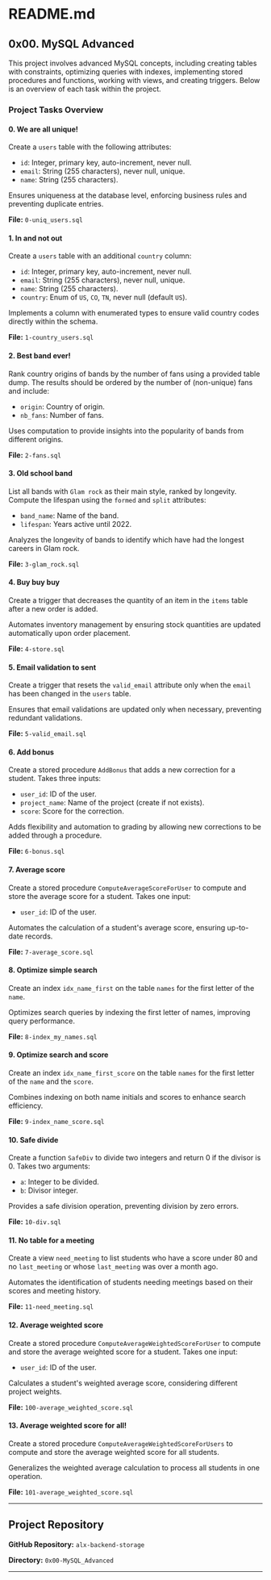 # README.md

## 0x00. MySQL Advanced

This project involves advanced MySQL concepts, including creating tables with constraints, optimizing queries with indexes, implementing stored procedures and functions, working with views, and creating triggers. Below is an overview of each task within the project.

### Project Tasks Overview

#### 0. We are all unique!
Create a `users` table with the following attributes:
- `id`: Integer, primary key, auto-increment, never null.
- `email`: String (255 characters), never null, unique.
- `name`: String (255 characters).

Ensures uniqueness at the database level, enforcing business rules and preventing duplicate entries.

**File:** `0-uniq_users.sql`

#### 1. In and not out
Create a `users` table with an additional `country` column:
- `id`: Integer, primary key, auto-increment, never null.
- `email`: String (255 characters), never null, unique.
- `name`: String (255 characters).
- `country`: Enum of `US`, `CO`, `TN`, never null (default `US`).

Implements a column with enumerated types to ensure valid country codes directly within the schema.

**File:** `1-country_users.sql`

#### 2. Best band ever!
Rank country origins of bands by the number of fans using a provided table dump. The results should be ordered by the number of (non-unique) fans and include:
- `origin`: Country of origin.
- `nb_fans`: Number of fans.

Uses computation to provide insights into the popularity of bands from different origins.

**File:** `2-fans.sql`

#### 3. Old school band
List all bands with `Glam rock` as their main style, ranked by longevity. Compute the lifespan using the `formed` and `split` attributes:
- `band_name`: Name of the band.
- `lifespan`: Years active until 2022.

Analyzes the longevity of bands to identify which have had the longest careers in Glam rock.

**File:** `3-glam_rock.sql`

#### 4. Buy buy buy
Create a trigger that decreases the quantity of an item in the `items` table after a new order is added. 

Automates inventory management by ensuring stock quantities are updated automatically upon order placement.

**File:** `4-store.sql`

#### 5. Email validation to sent
Create a trigger that resets the `valid_email` attribute only when the `email` has been changed in the `users` table.

Ensures that email validations are updated only when necessary, preventing redundant validations.

**File:** `5-valid_email.sql`

#### 6. Add bonus
Create a stored procedure `AddBonus` that adds a new correction for a student. Takes three inputs:
- `user_id`: ID of the user.
- `project_name`: Name of the project (create if not exists).
- `score`: Score for the correction.

Adds flexibility and automation to grading by allowing new corrections to be added through a procedure.

**File:** `6-bonus.sql`

#### 7. Average score
Create a stored procedure `ComputeAverageScoreForUser` to compute and store the average score for a student. Takes one input:
- `user_id`: ID of the user.

Automates the calculation of a student's average score, ensuring up-to-date records.

**File:** `7-average_score.sql`

#### 8. Optimize simple search
Create an index `idx_name_first` on the table `names` for the first letter of the `name`.

Optimizes search queries by indexing the first letter of names, improving query performance.

**File:** `8-index_my_names.sql`

#### 9. Optimize search and score
Create an index `idx_name_first_score` on the table `names` for the first letter of the `name` and the `score`.

Combines indexing on both name initials and scores to enhance search efficiency.

**File:** `9-index_name_score.sql`

#### 10. Safe divide
Create a function `SafeDiv` to divide two integers and return 0 if the divisor is 0. Takes two arguments:
- `a`: Integer to be divided.
- `b`: Divisor integer.

Provides a safe division operation, preventing division by zero errors.

**File:** `10-div.sql`

#### 11. No table for a meeting
Create a view `need_meeting` to list students who have a score under 80 and no `last_meeting` or whose `last_meeting` was over a month ago.

Automates the identification of students needing meetings based on their scores and meeting history.

**File:** `11-need_meeting.sql`

#### 12. Average weighted score
Create a stored procedure `ComputeAverageWeightedScoreForUser` to compute and store the average weighted score for a student. Takes one input:
- `user_id`: ID of the user.

Calculates a student's weighted average score, considering different project weights.

**File:** `100-average_weighted_score.sql`

#### 13. Average weighted score for all!
Create a stored procedure `ComputeAverageWeightedScoreForUsers` to compute and store the average weighted score for all students.

Generalizes the weighted average calculation to process all students in one operation.

**File:** `101-average_weighted_score.sql`

---

## Project Repository

**GitHub Repository:** `alx-backend-storage`

**Directory:** `0x00-MySQL_Advanced`

---
